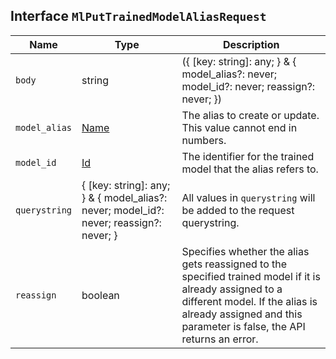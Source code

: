## Interface `MlPutTrainedModelAliasRequest`

| Name | Type | Description |
| - | - | - |
| `body` | string | ({ [key: string]: any; } & { model_alias?: never; model_id?: never; reassign?: never; }) | All values in `body` will be added to the request body. |
| `model_alias` | [Name](./Name.md) | The alias to create or update. This value cannot end in numbers. |
| `model_id` | [Id](./Id.md) | The identifier for the trained model that the alias refers to. |
| `querystring` | { [key: string]: any; } & { model_alias?: never; model_id?: never; reassign?: never; } | All values in `querystring` will be added to the request querystring. |
| `reassign` | boolean | Specifies whether the alias gets reassigned to the specified trained model if it is already assigned to a different model. If the alias is already assigned and this parameter is false, the API returns an error. |
